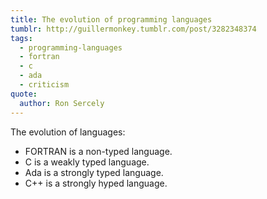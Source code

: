 ```yaml
---
title: The evolution of programming languages
tumblr: http://guillermonkey.tumblr.com/post/3282348374
tags:
  - programming-languages
  - fortran
  - c
  - ada
  - criticism
quote:
  author: Ron Sercely
---
```


The evolution of languages:

* FORTRAN is a non-typed language.
* C is a weakly typed language.
* Ada is a strongly typed language.
* C++ is a strongly hyped language.

